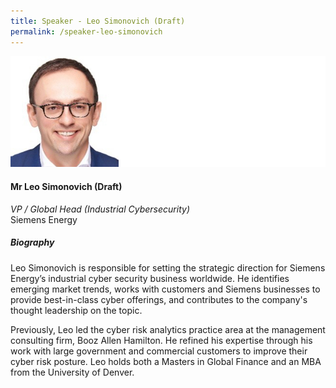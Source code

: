 ```yaml
---
title: Speaker - Leo Simonovich (Draft)
permalink: /speaker-leo-simonovich
---
```

![Leo Simonovich](/images/speakers/Simonovich-Leo.jpg)

#### **Mr Leo Simonovich (Draft)**

*VP / Global Head (Industrial Cybersecurity)*  
Siemens Energy

##### **Biography**

Leo Simonovich is responsible for setting the strategic direction for Siemens Energy’s industrial cyber security business worldwide. He identifies emerging market trends, works with customers and Siemens businesses to provide best-in-class cyber offerings, and contributes to the company's thought leadership on the topic. 

Previously, Leo led the cyber risk analytics practice area at the management consulting firm, Booz Allen Hamilton. He refined his expertise through his work with large government and commercial customers to improve their cyber risk posture. 
Leo holds both a Masters in Global Finance and an MBA from the University of Denver.